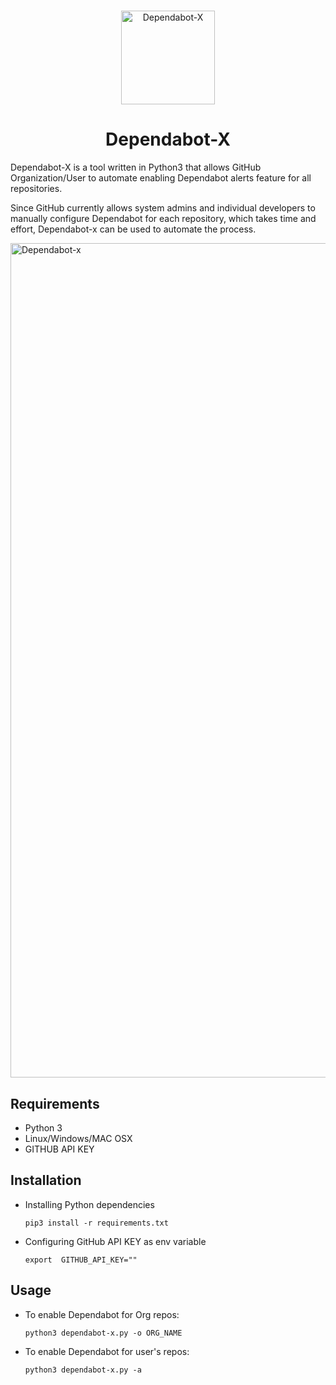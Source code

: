 # 
<p align="center">
  <img width="150" src="https://user-images.githubusercontent.com/55149010/127099805-4e36c8a0-143a-4b53-bc84-6d7fc2f14d6b.png" alt="Dependabot-X">
<h1 align="center">Dependabot-X</h1>
</p>





Dependabot-X is a tool written in Python3 that allows GitHub Organization/User to automate enabling Dependabot alerts feature for all repositories. 


Since GitHub currently allows system admins and individual developers to manually configure Dependabot for each repository, which takes time and effort, Dependabot-x can be used to automate the process.

<img width="1335" alt="Dependabot-x" src="https://user-images.githubusercontent.com/55149010/127097461-5259bf95-8e53-4335-8eaa-d2ca181a953e.png">


## Requirements <br>
* Python 3
* Linux/Windows/MAC OSX
* GITHUB API KEY

## Installation 

* Installing Python dependencies 

   ```pip3 install -r requirements.txt```

* Configuring GitHub API KEY as env variable

   ```export  GITHUB_API_KEY=""```
 

## Usage

* To enable Dependabot for Org repos: 

   ```python3 dependabot-x.py -o ORG_NAME ```
   
* To enable Dependabot for user's repos: 

   ```python3 dependabot-x.py -a ```

